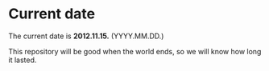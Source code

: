 # Current date

The current date is **2012.11.15.** (YYYY.MM.DD.)

This repository will be good when the world ends, so we will know how long it lasted.